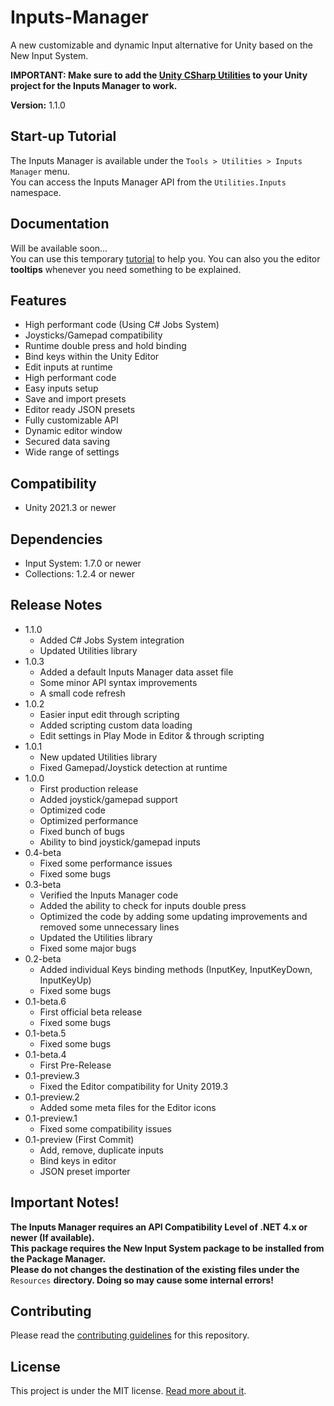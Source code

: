 # Inputs-Manager
A new customizable and dynamic Input alternative for Unity based on the New Input System.

**IMPORTANT: Make sure to add the [Unity CSharp Utilities](https://www.github.com/BxB-Studio/Unity-CSharp-Utilities) to your Unity project for the Inputs Manager to work.**

**Version:** 1.1.0

## Start-up Tutorial
The Inputs Manager is available under the `Tools > Utilities > Inputs Manager` menu.<br/>
You can access the Inputs Manager API from the `Utilities.Inputs` namespace.

## Documentation
Will be available soon...<br/>
You can use this temporary [tutorial](https://youtu.be/oZlrqwAjiqQ) to help you. You can also you the editor **tooltips** whenever you need something to be explained.

## Features
- High performant code (Using C# Jobs System)
- Joysticks/Gamepad compatibility
- Runtime double press and hold binding
- Bind keys within the Unity Editor
- Edit inputs at runtime
- High performant code
- Easy inputs setup
- Save and import presets
- Editor ready JSON presets
- Fully customizable API
- Dynamic editor window
- Secured data saving
- Wide range of settings

## Compatibility
- Unity 2021.3 or newer<br/>

## Dependencies
- Input System: 1.7.0 or newer
- Collections: 1.2.4 or newer

## Release Notes
- 1.1.0
	- Added C# Jobs System integration
	- Updated Utilities library
- 1.0.3
	- Added a default Inputs Manager data asset file
	- Some minor API syntax improvements
	- A small code refresh
- 1.0.2
	- Easier input edit through scripting
	- Added scripting custom data loading
	- Edit settings in Play Mode in Editor & through scripting
- 1.0.1
	- New updated Utilities library
	- Fixed Gamepad/Joystick detection at runtime
- 1.0.0
	- First production release
	- Added joystick/gamepad support
	- Optimized code
	- Optimized performance
	- Fixed bunch of bugs
	- Ability to bind joystick/gamepad inputs
- 0.4-beta
	- Fixed some performance issues
	- Fixed some bugs
- 0.3-beta
	- Verified the Inputs Manager code
	- Added the ability to check for inputs double press
	- Optimized the code by adding some updating improvements and removed some unnecessary lines
	- Updated the Utilities library
	- Fixed some major bugs
- 0.2-beta
	- Added individual Keys binding methods (InputKey, InputKeyDown, InputKeyUp)
	- Fixed some bugs
- 0.1-beta.6
	- First official beta release
	- Fixed some bugs
- 0.1-beta.5
	- Fixed some bugs
- 0.1-beta.4
	- First Pre-Release
- 0.1-preview.3
	- Fixed the Editor compatibility for Unity 2019.3
- 0.1-preview.2
	- Added some meta files for the Editor icons
- 0.1-preview.1
	- Fixed some compatibility issues
- 0.1-preview (First Commit)
	- Add, remove, duplicate inputs
	- Bind keys in editor
	- JSON preset importer

## Important Notes!
**The Inputs Manager requires an API Compatibility Level of .NET 4.x or newer (If available).<br/>
This package requires the New Input System package to be installed from the Package Manager.<br/>
Please do not changes the destination of the existing files under the** `Resources` **directory. Doing so may cause some internal errors!**

## Contributing
Please read the [contributing guidelines](https://github.com/BxB-Studio/Inputs-Manager/blob/master/CONTRIBUTING.md) for this repository.

## License
This project is under the MIT license. [Read more about it](https://github.com/BxB-Studio/Inputs-Manager/blob/master/LICENSE.md).

